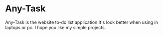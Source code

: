# Any-Task
Any-Task is the website to-do list application.It's look better when using in laptops or pc.
I hope you like my simple projects.
